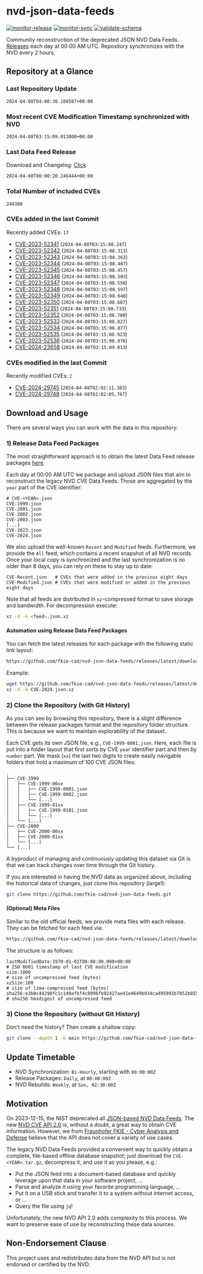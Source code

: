 # nvd-json-data-feeds

[![monitor-release](https://github.com/fkie-cad/nvd-json-data-feeds/actions/workflows/monitor_release.yml/badge.svg)](https://github.com/fkie-cad/nvd-json-data-feeds/actions/workflows/monitor_release.yml)
[![monitor-sync](https://github.com/fkie-cad/nvd-json-data-feeds/actions/workflows/monitor_sync.yml/badge.svg)](https://github.com/fkie-cad/nvd-json-data-feeds/actions/workflows/monitor_sync.yml)
[![validate-schema](https://github.com/fkie-cad/nvd-json-data-feeds/actions/workflows/validate_schema.yml/badge.svg)](https://github.com/fkie-cad/nvd-json-data-feeds/actions/workflows/validate_schema.yml)

Community reconstruction of the deprecated JSON NVD Data Feeds.
[Releases](https://github.com/fkie-cad/nvd-json-data-feeds/releases/latest) each day at 00:00 AM UTC.
Repository synchronizes with the NVD every 2 hours.

## Repository at a Glance

### Last Repository Update

```plain
2024-04-08T04:00:38.108587+00:00
```

### Most recent CVE Modification Timestamp synchronized with NVD

```plain
2024-04-08T03:15:09.013000+00:00
```

### Last Data Feed Release

Download and Changelog: [Click](https://github.com/fkie-cad/nvd-json-data-feeds/releases/latest)

```plain
2024-04-08T00:00:20.246444+00:00
```

### Total Number of included CVEs

```plain
244380
```

### CVEs added in the last Commit

Recently added CVEs: `17`

- [CVE-2023-52341](CVE-2023/CVE-2023-523xx/CVE-2023-52341.json) (`2024-04-08T03:15:08.247`)
- [CVE-2023-52342](CVE-2023/CVE-2023-523xx/CVE-2023-52342.json) (`2024-04-08T03:15:08.313`)
- [CVE-2023-52343](CVE-2023/CVE-2023-523xx/CVE-2023-52343.json) (`2024-04-08T03:15:08.363`)
- [CVE-2023-52344](CVE-2023/CVE-2023-523xx/CVE-2023-52344.json) (`2024-04-08T03:15:08.407`)
- [CVE-2023-52345](CVE-2023/CVE-2023-523xx/CVE-2023-52345.json) (`2024-04-08T03:15:08.457`)
- [CVE-2023-52346](CVE-2023/CVE-2023-523xx/CVE-2023-52346.json) (`2024-04-08T03:15:08.503`)
- [CVE-2023-52347](CVE-2023/CVE-2023-523xx/CVE-2023-52347.json) (`2024-04-08T03:15:08.550`)
- [CVE-2023-52348](CVE-2023/CVE-2023-523xx/CVE-2023-52348.json) (`2024-04-08T03:15:08.597`)
- [CVE-2023-52349](CVE-2023/CVE-2023-523xx/CVE-2023-52349.json) (`2024-04-08T03:15:08.640`)
- [CVE-2023-52350](CVE-2023/CVE-2023-523xx/CVE-2023-52350.json) (`2024-04-08T03:15:08.687`)
- [CVE-2023-52351](CVE-2023/CVE-2023-523xx/CVE-2023-52351.json) (`2024-04-08T03:15:08.733`)
- [CVE-2023-52352](CVE-2023/CVE-2023-523xx/CVE-2023-52352.json) (`2024-04-08T03:15:08.780`)
- [CVE-2023-52533](CVE-2023/CVE-2023-525xx/CVE-2023-52533.json) (`2024-04-08T03:15:08.827`)
- [CVE-2023-52534](CVE-2023/CVE-2023-525xx/CVE-2023-52534.json) (`2024-04-08T03:15:08.877`)
- [CVE-2023-52535](CVE-2023/CVE-2023-525xx/CVE-2023-52535.json) (`2024-04-08T03:15:08.923`)
- [CVE-2023-52536](CVE-2023/CVE-2023-525xx/CVE-2023-52536.json) (`2024-04-08T03:15:08.970`)
- [CVE-2024-23658](CVE-2024/CVE-2024-236xx/CVE-2024-23658.json) (`2024-04-08T03:15:09.013`)


### CVEs modified in the last Commit

Recently modified CVEs: `2`

- [CVE-2024-29745](CVE-2024/CVE-2024-297xx/CVE-2024-29745.json) (`2024-04-08T02:02:11.383`)
- [CVE-2024-29748](CVE-2024/CVE-2024-297xx/CVE-2024-29748.json) (`2024-04-08T02:02:05.767`)


## Download and Usage

There are several ways you can work with the data in this repository:

### 1) Release Data Feed Packages

The most straightforward approach is to obtain the latest Data Feed release packages [here](https://github.com/fkie-cad/nvd-json-data-feeds/releases/latest).

Each day at 00:00 AM UTC we package and upload JSON files that aim to reconstruct the legacy NVD CVE Data Feeds.
Those are aggregated by the `year` part of the CVE identifier:

```
# CVE-<YEAR>.json
CVE-1999.json
CVE-2001.json
CVE-2002.json
CVE-2003.json
[...]
CVE-2023.json
CVE-2024.json
```

We also upload the well-known `Recent` and `Modified` feeds.
Furthermore, we provide the `All` feed, which contains a recent snapshot of all NVD records.
Once your local copy is synchronized and the last synchronization is no older than 8 days, you can rely on these to stay up to date:

```plain
CVE-Recent.json   # CVEs that were added in the previous eight days
CVE-Modified.json # CVEs that were modified or added in the previous eight days
```

Note that all feeds are distributed in `xz`-compressed format to save storage and bandwidth.
For decompression execute:

```sh
xz -d -k <feed>.json.xz
```

#### Automation using Release Data Feed Packages

You can fetch the latest releases for each package with the following static link layout:

```sh
https://github.com/fkie-cad/nvd-json-data-feeds/releases/latest/download/CVE-<YEAR>.json.xz
```

Example:

```sh
wget https://github.com/fkie-cad/nvd-json-data-feeds/releases/latest/download/CVE-2024.json.xz
xz -d -k CVE-2024.json.xz
```

### 2) Clone the Repository (with Git History)

As you can see by browsing this repository, there is a slight difference between the release packages format and the repository folder structure.
This is because we want to maintain explorability of the dataset.

Each CVE gets its own JSON file, e.g., `CVE-1999-0001.json`.
Here, each file is put into a folder layout that first sorts by CVE `year` identifier part and then by `number` part.
We mask (`xx`) the last two digits to create easily navigable folders that hold a maximum of 100 CVE JSON files:

```plain
.
├── CVE-1999
│   ├── CVE-1999-00xx
│   │   ├── CVE-1999-0001.json
│   │   ├── CVE-1999-0002.json
│   │   └── [...]
│   ├── CVE-1999-01xx
│   │   ├── CVE-1999-0101.json
│   │   └── [...]
│   └── [...]
├── CVE-2000
│   ├── CVE-2000-00xx
│   ├── CVE-2000-01xx
│   └── [...]
└── [...]
```

A byproduct of managing and continuously updating this dataset via Git is that we can track changes over time through the Git history.

If you are interested in having the NVD data as organized above, including the historical data of changes, just clone this repository (large!):

```sh
git clone https://github.com/fkie-cad/nvd-json-data-feeds.git
```

#### (Optional) Meta Files

Similar to the old official feeds, we provide meta files with each release. They can be fetched for each feed via:

```sh
https://github.com/fkie-cad/nvd-json-data-feeds/releases/latest/download/CVE-<YEAR>.meta
```

The structure is as follows:

```plain
lastModifiedDate:1970-01-01T00:00:00.000+00:00                          # ISO 8601 timestamp of last CVE modification
size:1000                                                               # size of uncompressed feed (bytes)
xzSize:100                                                              # size of lzma-compressed feed (bytes)
sha256:e3b0c44298fc1c149afbf4c8996fb92427ae41e4649b934ca495991b7852b855 # sha256 hexdigest of uncompressed feed
```

### 3) Clone the Repository (without Git History)

Don't need the history? Then create a shallow copy:

```sh
git clone --depth 1 -b main https://github.com/fkie-cad/nvd-json-data-feeds.git
```


## Update Timetable

* NVD Synchronization: `Bi-Hourly`, starting with `00:00:00Z`
* Release Packages: `Daily`, at `00:00:00Z`
* NVD Rebuilds: `Weekly`, at `Sun, 02:30:00Z`


## Motivation

On 2023-12-15, the NIST deprecated all [JSON-based NVD Data Feeds](https://nvd.nist.gov/vuln/data-feeds#divRetirementBanner-1).
The new [NVD CVE API 2.0](https://nvd.nist.gov/developers/vulnerabilities) is, without a doubt, a great way to obtain CVE information.
However, we from [Fraunhofer FKIE - Cyber Analysis and Defense](https://www.fkie.fraunhofer.de/en/departments/cad.html) believe that the API does not cover a variety of use cases.

The legacy NVD Data Feeds provided a convenient way to quickly obtain a complete, file-based offline database snapshot; just download the `CVE-<YEAR>.tar.gz`, decompress it, and use it as you please, e.g.:

- Put the JSON feed into a document-based database and quickly leverage upon that data in your software project, ...
- Parse and analyze it using your favorite programming language, ...
- Put it on a USB stick and transfer it to a system without internet access, or ...
- Query the file using `jq`!

Unfortunately, the new NVD API 2.0 adds complexity to this process.
We want to preserve ease of use by reconstructing these data sources.

## Non-Endorsement Clause

This project uses and redistributes data from the NVD API but is not endorsed or certified by the NVD.